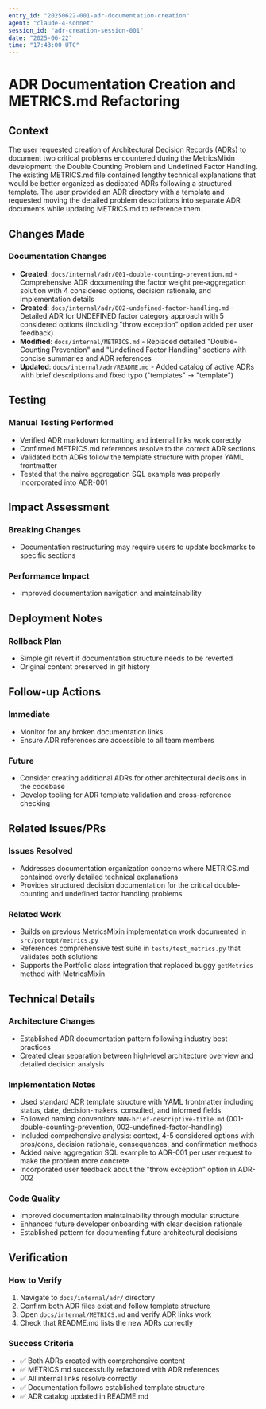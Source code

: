 ```yaml
---
entry_id: "20250622-001-adr-documentation-creation"
agent: "claude-4-sonnet"
session_id: "adr-creation-session-001"
date: "2025-06-22"
time: "17:43:00 UTC"
---
```


# ADR Documentation Creation and METRICS.md Refactoring

## Context

The user requested creation of Architectural Decision Records (ADRs) to document two critical problems encountered during the MetricsMixin development: the Double Counting Problem and Undefined Factor Handling. The existing METRICS.md file contained lengthy technical explanations that would be better organized as dedicated ADRs following a structured template. The user provided an ADR directory with a template and requested moving the detailed problem descriptions into separate ADR documents while updating METRICS.md to reference them.

## Changes Made

### Documentation Changes
- **Created**: `docs/internal/adr/001-double-counting-prevention.md` - Comprehensive ADR documenting the factor weight pre-aggregation solution with 4 considered options, decision rationale, and implementation details
- **Created**: `docs/internal/adr/002-undefined-factor-handling.md` - Detailed ADR for UNDEFINED factor category approach with 5 considered options (including "throw exception" option added per user feedback)
- **Modified**: `docs/internal/METRICS.md` - Replaced detailed "Double-Counting Prevention" and "Undefined Factor Handling" sections with concise summaries and ADR references
- **Updated**: `docs/internal/adr/README.md` - Added catalog of active ADRs with brief descriptions and fixed typo ("templates" → "template")

## Testing

### Manual Testing Performed
- Verified ADR markdown formatting and internal links work correctly
- Confirmed METRICS.md references resolve to the correct ADR sections
- Validated both ADRs follow the template structure with proper YAML frontmatter
- Tested that the naive aggregation SQL example was properly incorporated into ADR-001

## Impact Assessment

### Breaking Changes
- Documentation restructuring may require users to update bookmarks to specific sections

### Performance Impact
- Improved documentation navigation and maintainability

## Deployment Notes

### Rollback Plan
- Simple git revert if documentation structure needs to be reverted
- Original content preserved in git history

## Follow-up Actions

### Immediate
- Monitor for any broken documentation links
- Ensure ADR references are accessible to all team members

### Future
- Consider creating additional ADRs for other architectural decisions in the codebase
- Develop tooling for ADR template validation and cross-reference checking

## Related Issues/PRs

### Issues Resolved
- Addresses documentation organization concerns where METRICS.md contained overly detailed technical explanations
- Provides structured decision documentation for the critical double-counting and undefined factor handling problems

### Related Work
- Builds on previous MetricsMixin implementation work documented in `src/portopt/metrics.py`
- References comprehensive test suite in `tests/test_metrics.py` that validates both solutions
- Supports the Portfolio class integration that replaced buggy `getMetrics` method with MetricsMixin

## Technical Details

### Architecture Changes
- Established ADR documentation pattern following industry best practices
- Created clear separation between high-level architecture overview and detailed decision analysis

### Implementation Notes
- Used standard ADR template structure with YAML frontmatter including status, date, decision-makers, consulted, and informed fields
- Followed naming convention: `NNN-brief-descriptive-title.md` (001-double-counting-prevention, 002-undefined-factor-handling)
- Included comprehensive analysis: context, 4-5 considered options with pros/cons, decision rationale, consequences, and confirmation methods
- Added naive aggregation SQL example to ADR-001 per user request to make the problem more concrete
- Incorporated user feedback about the "throw exception" option in ADR-002

### Code Quality
- Improved documentation maintainability through modular structure
- Enhanced future developer onboarding with clear decision rationale
- Established pattern for documenting future architectural decisions

## Verification

### How to Verify
1. Navigate to `docs/internal/adr/` directory
2. Confirm both ADR files exist and follow template structure
3. Open `docs/internal/METRICS.md` and verify ADR links work
4. Check that README.md lists the new ADRs correctly

### Success Criteria
- ✅ Both ADRs created with comprehensive content
- ✅ METRICS.md successfully refactored with ADR references  
- ✅ All internal links resolve correctly
- ✅ Documentation follows established template structure
- ✅ ADR catalog updated in README.md 